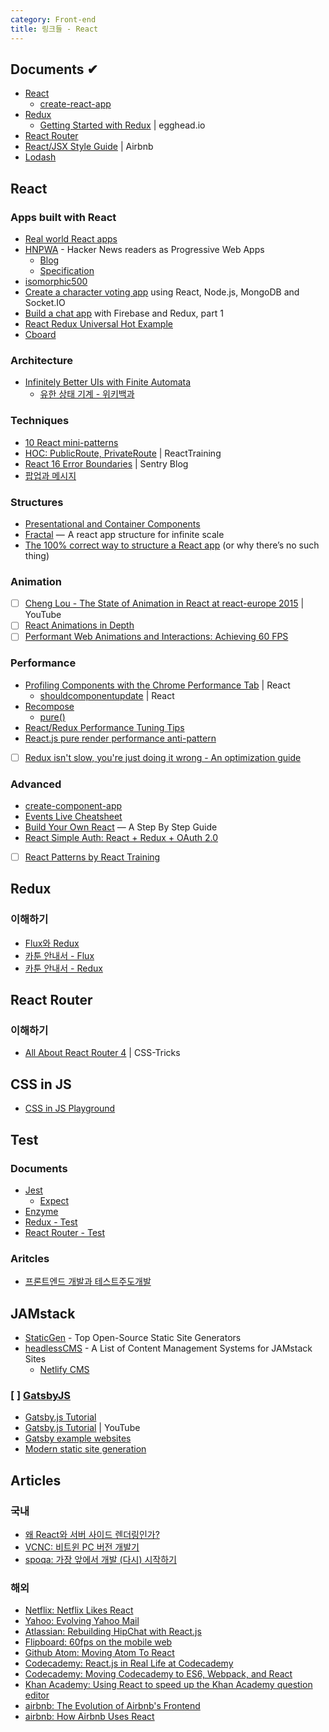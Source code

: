 ```yaml
---
category: Front-end
title: 링크들 - React
---
```


## Documents ✔︎
* [React](https://reactjs.org/)
  - [create-react-app](https://github.com/facebookincubator/create-react-app)
* [Redux](http://redux.js.org/)
  - [Getting Started with Redux](https://egghead.io/courses/getting-started-with-redux) \| egghead.io
* [React Router](https://reacttraining.com/react-router/)
* [React/JSX Style Guide](https://github.com/airbnb/javascript/tree/master/react) \| Airbnb
* [Lodash](https://lodash.com/docs)


## React

### Apps built with React
* [Real world React apps](https://github.com/jeromedalbert/real-world-react-apps)
* [HNPWA](https://hnpwa.com/) - Hacker News readers as Progressive Web Apps
  - [Blog](https://blog.hnpwa.com/hacker-news-progressive-web-apps-2d8cbf7bc077)
  - [Specification](https://github.com/tastejs/hacker-news-pwas#specification)
* [isomorphic500](https://github.com/gpbl/isomorphic500)
* [Create a character voting app](http://sahatyalkabov.com/create-a-character-voting-app-using-react-nodejs-mongodb-and-socketio/) using React, Node.js, MongoDB and Socket.IO
* [Build a chat app](https://medium.com/react-native-development/build-a-chat-app-with-firebase-and-redux-part-1-8a2197fb0f88) with Firebase and Redux, part 1
* [React Redux Universal Hot Example](https://github.com/erikras/react-redux-universal-hot-example)
* [Cboard](https://github.com/shayc/cboard)

### Architecture
* [Infinitely Better UIs with Finite Automata](http://slides.com/davidkhourshid/finite-state-machines)
  - [유한 상태 기계 - 위키백과](https://ko.wikipedia.org/wiki/유한_상태_기계)

### Techniques
* [10 React mini-patterns](https://hackernoon.com/10-react-mini-patterns-c1da92f068c5)
* [HOC: PublicRoute, PrivateRoute](https://github.com/tylermcginnis/react-router-firebase-auth/blob/master/src/components/index.js) \| ReactTraining
* [React 16 Error Boundaries](https://blog.sentry.io/2017/09/28/react-16-error-boundaries) \| Sentry Blog
* [팝업과 메시지](https://medium.com/@FourwingsY/팝업와-메시지-with-react-afd1923797d8)

### Structures
* [Presentational and Container Components](https://medium.com/@dan_abramov/smart-and-dumb-components-7ca2f9a7c7d0)
* [Fractal](https://hackernoon.com/fractal-a-react-app-structure-for-infinite-scale-4dab943092af) —  A react app structure for infinite scale
* [The 100% correct way to structure a React app](https://hackernoon.com/the-100-correct-way-to-structure-a-react-app-or-why-theres-no-such-thing-3ede534ef1ed) (or why there’s no such thing)

### Animation
* [ ] [Cheng Lou - The State of Animation in React at react-europe 2015](https://www.youtube.com/watch?v=1tavDv5hXpo) \| YouTube
* [ ] [React Animations in Depth](https://medium.com/react-native-training/react-animations-in-depth-433e2b3f0e8e)
* [ ] [Performant Web Animations and Interactions: Achieving 60 FPS](https://blog.algolia.com/performant-web-animations/)

### Performance
* [Profiling Components with the Chrome Performance Tab](https://reactjs.org/docs/optimizing-performance.html#profiling-components-with-the-chrome-performance-tab) \| React
  - [shouldcomponentupdate](https://reactjs.org/docs/react-component.html#shouldcomponentupdate) \| React
* [Recompose](https://github.com/acdlite/recompose)
  - [pure()](https://github.com/acdlite/recompose/blob/master/docs/API.md#pure)
* [React/Redux Performance Tuning Tips](https://medium.com/@arikmaor/react-redux-performance-tuning-tips-cef1a6c50759)
* [React.js pure render performance anti-pattern](https://medium.com/@esamatti/react-js-pure-render-performance-anti-pattern-fb88c101332f)
* [ ] [Redux isn't slow, you're just doing it wrong - An optimization guide](https://reactrocket.com/post/react-redux-optimization/)

### Advanced
* [create-component-app](https://github.com/CVarisco/create-component-app)
* [Events Live Cheatsheet](https://reactarmory.com/guides/react-events-cheatsheet)
* [Build Your Own React](https://hackernoon.com/build-your-own-react-48edb8ed350d) — A Step By Step Guide
* [React Simple Auth: React + Redux + OAuth 2.0](https://medium.com/@mattmazzola/react-simple-auth-react-redux-oauth-2-0-de6ea9df0a63)
* [ ] [React Patterns by React Training](https://reacttraining.com/patterns/)


## Redux

### 이해하기
* [Flux와 Redux](https://taegon.kim/archives/5288)
* [카툰 안내서 - Flux](http://bestalign.github.io/2015/10/06/cartoon-guide-to-flux/)
* [카툰 안내서 - Redux](http://bestalign.github.io/2015/10/26/cartoon-intro-to-redux/)


## React Router

### 이해하기
* [All About React Router 4](https://css-tricks.com/react-router-4/) \| CSS-Tricks


## CSS in JS
* [CSS in JS Playground](https://css-in-js-playground.com/)


## Test

### Documents
* [Jest](https://facebook.github.io/jest/docs/getting-started.html)
  - [Expect](https://facebook.github.io/jest/docs/expect.html)
* [Enzyme](http://airbnb.io/enzyme/docs/api/index.html)
* [Redux - Test](http://redux.js.org/docs/recipes/WritingTests.html)
* [React Router - Test](https://reacttraining.com/react-router/web/guides/testing)

### Aritcles
* [프론트엔드 개발과 테스트주도개발](https://www.slideshare.net/jeonghwankim11/ss-78600304)


## JAMstack
* [StaticGen](https://www.staticgen.com/) - Top Open-Source Static Site Generators
* [headlessCMS](https://headlesscms.org/) - A List of Content Management Systems for JAMstack Sites
  - [Netlify CMS](https://www.netlifycms.org/)

### [ ] [GatsbyJS](https://www.gatsbyjs.org/)
* [Gatsby.js Tutorial](https://www.gatsbyjs.org/tutorial/)
* [Gatsby.js Tutorial](https://www.youtube.com/playlist?list=PLLnpHn493BHHfoINKLELxDch3uJlSapxg) \| YouTube
* [Gatsby example websites](https://github.com/gatsbyjs/gatsby/tree/master/examples)
* [Modern static site generation](https://kostasbariotis.com/modern-static-site-generation/)


## Articles

### 국내
* [왜 React와 서버 사이드 렌더링인가?](https://subicura.com/2016/06/20/server-side-rendering-with-react.html)
* [VCNC: 비트윈 PC 버전 개발기](http://engineering.vcnc.co.kr/2014/11/between-pc-version/)
* [spoqa: 가장 앞에서 개발 (다시) 시작하기](http://spoqa.github.io/2015/05/14/living-on-the-edge.html)

### 해외
* [Netflix: Netflix Likes React](http://techblog.netflix.com/2015/01/netflix-likes-react.html)
* [Yahoo: Evolving Yahoo Mail](https://yahooeng.tumblr.com/post/101682875656/evolving-yahoo-mail)
* [Atlassian: Rebuilding HipChat with React.js](https://developer.atlassian.com/blog/2015/02/rebuilding-hipchat-with-react/)
* [Flipboard: 60fps on the mobile web](http://engineering.flipboard.com/2015/02/mobile-web)
* [Github Atom: Moving Atom To React](http://blog.atom.io/2014/07/02/moving-atom-to-react.html)
* [Codecademy: React.js in Real Life at Codecademy](http://www.infoq.com/articles/reactjs-codecademy)
* [Codecademy: Moving Codecademy to ES6, Webpack, and React](https://artur.co/articles/moving-codecademy-to-es6-webpack-and-react/)
* [Khan Academy: Using React to speed up the Khan Academy question editor](http://benalpert.com/2013/06/09/using-react-to-speed-up-khan-academy.html)
* [airbnb: The Evolution of Airbnb's Frontend](http://www.slideshare.net/spikebrehm/the-evolution-of-airbnbs-frontend)
* [airbnb: How Airbnb Uses React](http://devnacho.com/2016/03/20/how-airbnb-uses-react/)
